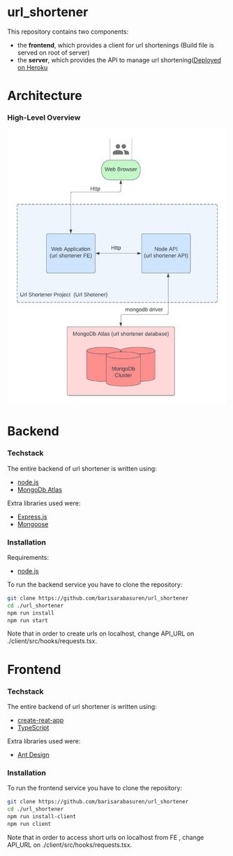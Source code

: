 # url_shortener

This repository contains two components:
* the **frontend**, which provides a client for url shortenings (Build file is served on root of server)
* the **server**, which provides the API to manage url shortening([Deployed on Heroku](https://whispering-mesa-59217.herokuapp.com/)

# Architecture
### High-Level Overview
![Architecture](./images/architecture.jpeg?raw=true)

# Backend

### Techstack
The entire backend of url shortener is written using:
- [node.js](https://nodejs.org/en/)
- [MongoDb Atlas](hhttps://www.mongodb.com/atlas/database/)


Extra libraries used were:
- [Express.js](https://expressjs.com/)
- [Mongoose](https://mongoosejs.com/)

### Installation
Requirements:
* [node.js](https://nodejs.org/en/)

To run the backend service you have to clone the repository:
```zsh
git clone https://github.com/barisarabasuren/url_shortener
cd ./url_shortener
npm run install
npm run start
```

Note that in order to create urls on localhost, change API_URL on ./client/src/hooks/requests.tsx.

# Frontend

### Techstack
The entire backend of url shortener is written using:
- [create-reat-app](https://create-react-app.dev/)
- [TypeScript](https://github.com/microsoft/TypeScript)


Extra libraries used were:
- [Ant Design](https://ant.design/)


### Installation

To run the frontend service you have to clone the repository:
```zsh
git clone https://github.com/barisarabasuren/url_shortener
cd ./url_shortener
npm run install-client
npm run client
```

Note that in order to access short urls on localhost from FE , change API_URL on ./client/src/hooks/requests.tsx.

